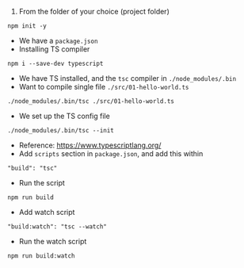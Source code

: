 1. From the folder of your choice (project folder)
```
npm init -y
```
- We have a `package.json`
- Installing TS compiler
```
npm i --save-dev typescript
```
- We have TS installed, and the `tsc` compiler in `./node_modules/.bin`
- Want to compile single file `./src/01-hello-world.ts`
```
./node_modules/.bin/tsc ./src/01-hello-world.ts
```
- We set up the TS config file
```
./node_modules/.bin/tsc --init
```
- Reference: https://www.typescriptlang.org/
- Add `scripts` section in `package.json`, and add this within
```
"build": "tsc"
```
- Run the script
```
npm run build
```
- Add watch script
```
"build:watch": "tsc --watch"
```
- Run the watch script
```
npm run build:watch
```